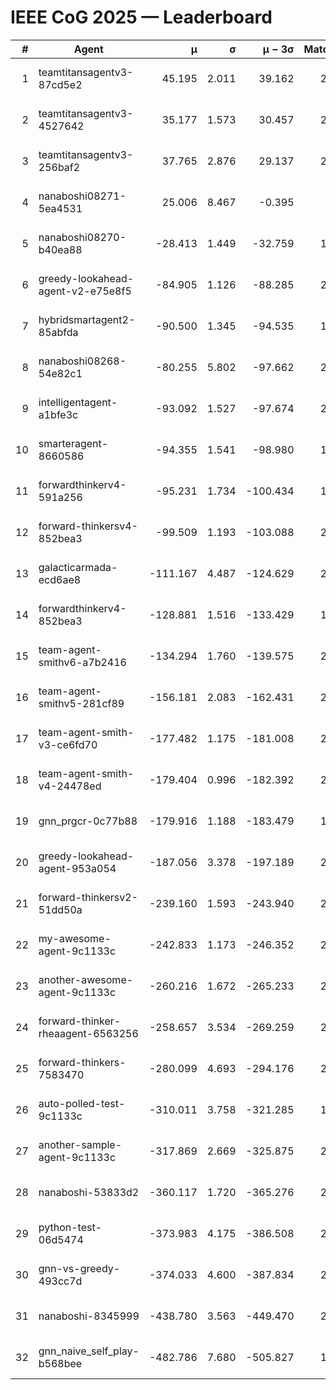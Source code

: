 # IEEE CoG 2025 — Leaderboard

| # | Agent | μ | σ | μ − 3σ | Matches | Updated |
|---:|---|---:|---:|---:|---:|---|
| 1 | teamtitansagentv3-87cd5e2 | 45.195 | 2.011 | 39.162 | 2380 | 2025-08-27 15:01 |
| 2 | teamtitansagentv3-4527642 | 35.177 | 1.573 | 30.457 | 2240 | 2025-08-27 15:01 |
| 3 | teamtitansagentv3-256baf2 | 37.765 | 2.876 | 29.137 | 2300 | 2025-08-27 15:01 |
| 4 | nanaboshi08271-5ea4531 | 25.006 | 8.467 | -0.395 | 680 | 2025-08-27 15:01 |
| 5 | nanaboshi08270-b40ea88 | -28.413 | 1.449 | -32.759 | 1278 | 2025-08-27 15:01 |
| 6 | greedy-lookahead-agent-v2-e75e8f5 | -84.905 | 1.126 | -88.285 | 2058 | 2025-08-27 15:01 |
| 7 | hybridsmartagent2-85abfda | -90.500 | 1.345 | -94.535 | 1896 | 2025-08-27 15:01 |
| 8 | nanaboshi08268-54e82c1 | -80.255 | 5.802 | -97.662 | 2078 | 2025-08-27 15:01 |
| 9 | intelligentagent-a1bfe3c | -93.092 | 1.527 | -97.674 | 2176 | 2025-08-27 15:01 |
| 10 | smarteragent-8660586 | -94.355 | 1.541 | -98.980 | 1924 | 2025-08-27 15:01 |
| 11 | forwardthinkerv4-591a256 | -95.231 | 1.734 | -100.434 | 1947 | 2025-08-27 15:01 |
| 12 | forward-thinkersv4-852bea3 | -99.509 | 1.193 | -103.088 | 2104 | 2025-08-27 15:01 |
| 13 | galacticarmada-ecd6ae8 | -111.167 | 4.487 | -124.629 | 2200 | 2025-08-27 15:01 |
| 14 | forwardthinkerv4-852bea3 | -128.881 | 1.516 | -133.429 | 1815 | 2025-08-27 15:01 |
| 15 | team-agent-smithv6-a7b2416 | -134.294 | 1.760 | -139.575 | 2780 | 2025-08-27 15:01 |
| 16 | team-agent-smithv5-281cf89 | -156.181 | 2.083 | -162.431 | 2400 | 2025-08-27 15:01 |
| 17 | team-agent-smith-v3-ce6fd70 | -177.482 | 1.175 | -181.008 | 2360 | 2025-08-27 15:01 |
| 18 | team-agent-smith-v4-24478ed | -179.404 | 0.996 | -182.392 | 2360 | 2025-08-27 15:01 |
| 19 | gnn_prgcr-0c77b88 | -179.916 | 1.188 | -183.479 | 1860 | 2025-08-27 15:01 |
| 20 | greedy-lookahead-agent-953a054 | -187.056 | 3.378 | -197.189 | 2238 | 2025-08-27 15:01 |
| 21 | forward-thinkersv2-51dd50a | -239.160 | 1.593 | -243.940 | 2648 | 2025-08-27 15:01 |
| 22 | my-awesome-agent-9c1133c | -242.833 | 1.173 | -246.352 | 2960 | 2025-08-27 15:01 |
| 23 | another-awesome-agent-9c1133c | -260.216 | 1.672 | -265.233 | 2580 | 2025-08-27 15:01 |
| 24 | forward-thinker-rheaagent-6563256 | -258.657 | 3.534 | -269.259 | 2508 | 2025-08-27 15:01 |
| 25 | forward-thinkers-7583470 | -280.099 | 4.693 | -294.176 | 2440 | 2025-08-27 15:01 |
| 26 | auto-polled-test-9c1133c | -310.011 | 3.758 | -321.285 | 1980 | 2025-08-27 15:01 |
| 27 | another-sample-agent-9c1133c | -317.869 | 2.669 | -325.875 | 2500 | 2025-08-27 15:01 |
| 28 | nanaboshi-53833d2 | -360.117 | 1.720 | -365.276 | 2040 | 2025-08-27 15:01 |
| 29 | python-test-06d5474 | -373.983 | 4.175 | -386.508 | 2030 | 2025-08-27 15:01 |
| 30 | gnn-vs-greedy-493cc7d | -374.033 | 4.600 | -387.834 | 2180 | 2025-08-27 15:01 |
| 31 | nanaboshi-8345999 | -438.780 | 3.563 | -449.470 | 2230 | 2025-08-27 15:01 |
| 32 | gnn_naive_self_play-b568bee | -482.786 | 7.680 | -505.827 | 1740 | 2025-08-27 15:01 |
